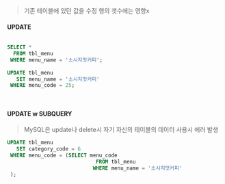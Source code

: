 > 기존 테이블에 있던 값을 수정
> 행의 갯수에는 영향x

#### UPDATE
```SQL

SELECT *
  FROM tbl_menu
 WHERE menu_name = '소시지맛커피';
 
UPDATE tbl_menu
   SET menu_name = '소시지맛커피'
 WHERE menu_code = 25;
 
 
```

#### UPDATE w SUBQUERY
> MySQL은 update나 delete시 자기 자신의 테이블의 데이터 사용시 에러 발생
```SQL
UPDATE tbl_menu
   SET category_code = 6
 WHERE menu_code = (SELECT menu_code
 							 FROM tbl_menu
 							WHERE menu_name = '소시지맛커피'
 ); 
```


